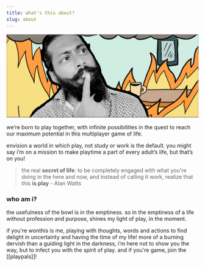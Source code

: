 ```yaml
---
title: what's this about?
slug: about 
---
```

![assets/images/reddy-who.jpeg](assets/images/reddy-who.jpeg)

we’re born to play together, with infinite possibilities in the quest to reach our maximum potential in this multiplayer game of life.

envision a world in which play, not study or work is the default. you might say i’m on a mission to make playtime a part of every adult’s life, but that’s on you!

> the real **secret of life**: to be completely engaged with what you're doing in the here and now, and instead of calling it work, realize that this **is play** - Alan Watts

### who am i?
the usefulness of the bowl is in the emptiness. so in the emptiness of a life without profession and purpose, shines my light of play, in the moment.

if you're wonthis is me, playing with thoughts, words and actions to find delight in uncertainty and having the time of my life! more of a burning dervish than a guiding light in the darkness, i’m here not to show you the way, but to infect you with the spirit of play. and if you're game, join the [[playpals]]!